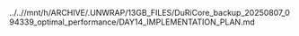 ../..//mnt/h/ARCHIVE/.UNWRAP/13GB_FILES/DuRiCore_backup_20250807_094339_optimal_performance/DAY14_IMPLEMENTATION_PLAN.md
